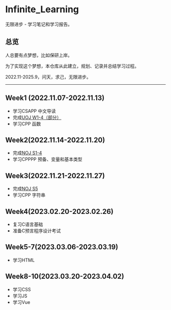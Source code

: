# Infinite_Learning
无限进步 - 学习笔记和学习报告。

## 总览
人总要有点梦想，比如保研上岸。

为了实现这个梦想，本仓库从此建立，规划、记录并总结学习过程。

2022.11-2025.9，问天，求己，无限进步。
***
## Week1 (2022.11.07-2022.11.13)
+ 学习CSAPP 中文导读
+ 完成[UOJ W1-4（部分）](https://www.lozumi.com/category/UOJ/)
+ 学习CPP 函数
## Week2(2022.11.14-2022.11.20)
+ 完成[NOJ S1-4](https://www.lozumi.com/category/NOJ/)
+ 学习CPPPP 预备、变量和基本类型
## Week3(2022.11.21-2022.11.27)
+ 完成[NOJ S5](https://www.lozumi.com/category/NOJ/)
+ 学习CPP 字符串
## Week4(2023.02.20-2023.02.26)
- 复习C语言基础
- 准备C预言程序设计考试
## Week5-7(2023.03.06-2023.03.19)
- 学习HTML
## Week8-10(2023.03.20-2023.04.02)
+ 学习CSS
+ 学习JS
+ 学习Vue
